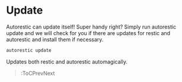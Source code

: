 # Update

Autorestic can update itself! Super handy right? Simply run autorestic update and we will check for you if there are updates for restic and autorestic and install them if necessary.

```bash
autorestic update
```

Updates both restic and autorestic automagically.

> :ToCPrevNext
